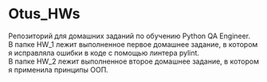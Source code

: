 # Otus_HWs
Репозиторий для домашних заданий по обучению Python QA Engineer.  
В папке HW_1 лежит выполненное первое домашнее задание, в котором я исправляла ошибки в коде с помощью линтера pylint.  
В папке HW_2 лежит выполненное второе домашнее задание, в котором я применила принципы ООП.
